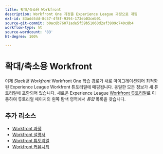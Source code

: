 ```yaml
---
title: 확대/축소용 Workfront
description: Workfront One 과정을 Experience League 과정으로 매핑
exl-id: 83add4dd-8c57-4f8f-9394-173eb03ceb91
source-git-commit: b0ac8b76071ade5f59b51060d2af3909c740c8b4
workflow-type: ht
source-wordcount: '83'
ht-degree: 100%

---
```


# 확대/축소용 Workfront

이제 *Slack용 Workfront* Workfront One 학습 경로가 새로 마이그레이션되어 최적화된 Experience League Workfront 튜토리얼에 매핑됩니다. 동일한 모든 정보가 새 튜토리얼에 포함되어 있습니다. 새로운 Experience League [Workfront 튜토리얼](https://experienceleague.adobe.com/docs/workfront-learn/tutorials-workfront/home.html)로 이동하여 튜토리얼 페이지의 왼쪽 탐색 영역에서 *통합* 목록을 찾습니다.

## 추가 리소스

* [Workfront 과정](https://experienceleague.adobe.com/?lang=en&amp;Solution=Workfront#courses)
* [Workfront 설명서](https://experienceleague.adobe.com/docs/workfront.html)
* [Workfront 튜토리얼](https://experienceleague.adobe.com/docs/workfront-learn/tutorials-workfront/home.html)
* [Workfront 커뮤니티](https://experienceleaguecommunities.adobe.com/t5/workfront/ct-p/workfront)
